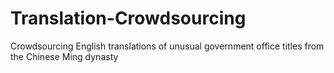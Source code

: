 # Translation-Crowdsourcing
Crowdsourcing English translations of unusual government office titles from the Chinese Ming dynasty

